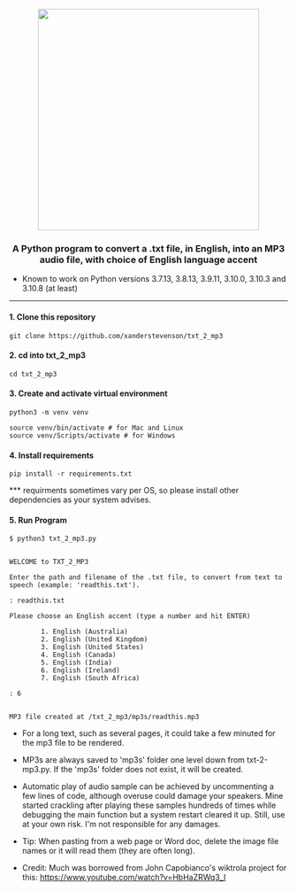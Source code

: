 <p align="center"><img src="https://github.com/xanderstevenson/txt-2-mp3/blob/main/media/txt-2-mp3-colors.png?raw=true" width=400) /></p>

<h3 align="center">A Python program to convert a .txt file, in English, into an MP3 audio file, with choice of English language accent</h3>


* Known to work on Python versions 3.7.13, 3.8.13, 3.9.11, 3.10.0, 3.10.3 and 3.10.8 (at least)

------


#### 1. Clone this repository
```
git clone https://github.com/xanderstevenson/txt_2_mp3
```


#### 2. cd into txt_2_mp3
```
cd txt_2_mp3
```


#### 3. Create and activate virtual environment
```
python3 -m venv venv

source venv/bin/activate # for Mac and Linux
source venv/Scripts/activate # for Windows
```


#### 4. Install requirements
```
pip install -r requirements.txt
```
*** requirments sometimes vary per OS, so please install other dependencies as your system advises.



#### 5. Run Program
```
$ python3 txt_2_mp3.py 


WELCOME to TXT_2_MP3

Enter the path and filename of the .txt file, to convert from text to speech (example: 'readthis.txt').

: readthis.txt

Please choose an English accent (type a number and hit ENTER)

        1. English (Australia)
        2. English (United Kingdom)
        3. English (United States)
        4. English (Canada)
        5. English (India)
        6. English (Ireland)
        7. English (South Africa)

: 6


MP3 file created at /txt_2_mp3/mp3s/readthis.mp3

```

* For a long text, such as several pages, it could take a few minuted for the mp3 file to be rendered.

- MP3s are always saved to 'mp3s' folder one level down from txt-2-mp3.py. If the 'mp3s' folder does not exist, it will be created.

- Automatic play of audio sample can be achieved by uncommenting a few lines of code, although overuse could damage your speakers. Mine started crackling after playing these samples hundreds of times while debugging the main function but a system restart cleared it up. Still, use at your own risk. I'm not responsible for any damages.

- Tip: When pasting from a web page or Word doc, delete the image file names or it will read them (they are often long).


- Credit: Much was borrowed from John Capobianco's wiktrola project for this: https://www.youtube.com/watch?v=HbHaZRWq3_I
